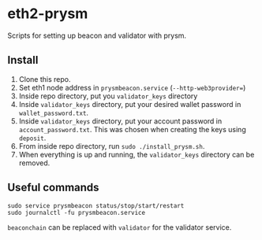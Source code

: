 # eth2-prysm
Scripts for setting up beacon and validator with prysm.

## Install
1. Clone this repo.
2. Set eth1 node address in `prysmbeacon.service` (`--http-web3provider=`)
2. Inside repo directory, put you `validator_keys` directory
3. Inside `validator_keys` directory, put your desired wallet password in `wallet_password.txt`.
4. Inside `validator_keys` directory, put your account password in `account_password.txt`. This was chosen when creating the keys using `deposit`.
5. From inside repo directory, run `sudo ./install_prysm.sh`.
6. When everything is up and running, the `validator_keys` directory can be removed.

## Useful commands
`sudo service prysmbeacon status/stop/start/restart`  
`sudo journalctl -fu prysmbeacon.service`

`beaconchain` can be replaced with `validator` for the validator service.  
